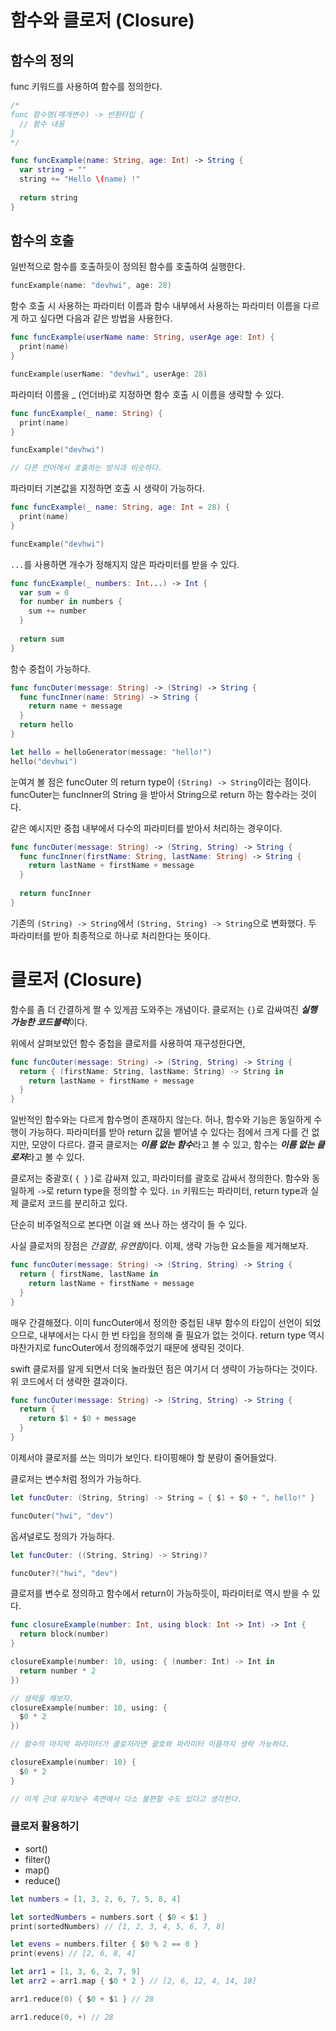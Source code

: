 # 함수와 클로저 (Closure)

## 함수의 정의

func 키워드를 사용하여 함수를 정의한다.

```swift
/*
func 함수명(매개변수) -> 반환타입 {
  // 함수 내용
}
*/

func funcExample(name: String, age: Int) -> String {
  var string = ""
  string += "Hello \(name) !"
  
  return string
}
```

## 함수의 호출

일반적으로 함수를 호출하듯이 정의된 함수를 호출하여 실행한다.

```swift
funcExample(name: "devhwi", age: 28)
```

함수 호출 시 사용하는 파라미터 이름과 함수 내부에서 사용하는 파라미터 이름을 다르게 하고 싶다면 다음과 같은 방법을 사용한다.

```swift
func funcExample(userName name: String, userAge age: Int) {
  print(name)
}

funcExample(userName: "devhwi", userAge: 28)
```

파라미터 이름을 _ (언더바)로 지정하면 함수 호출 시 이름을 생략할 수 있다.

```swift
func funcExample(_ name: String) {
  print(name)
}

funcExample("devhwi")

// 다른 언어에서 호출하는 방식과 비슷하다.
```

파라미터 기본값을 지정하면 호출 시 생략이 가능하다.

```swift
func funcExample(_ name: String, age: Int = 28) {
  print(name)
}

funcExample("devhwi")
```

```...```를 사용하면 개수가 정해지지 않은 파라미터를 받을 수 있다.

```swift
func funcExample(_ numbers: Int...) -> Int {
  var sum = 0
  for number in numbers {
    sum += number
  }
  
  return sum
}
```

함수 중첩이 가능하다.

```swift
func funcOuter(message: String) -> (String) -> String {
  func funcInner(name: String) -> String {
    return name + message
  }
  return hello
}

let hello = helloGenerator(message: "hello!")
hello("devhwi")
```

눈여겨 볼 점은 funcOuter 의 return type이 ```(String) -> String```이라는 점이다. funcOuter는 funcInner의 String 을 받아서 String으로 return 하는 함수라는 것이다.

같은 예시지만 중첩 내부에서 다수의 파라미터를 받아서 처리하는 경우이다.

```swift
func funcOuter(message: String) -> (String, String) -> String {
  func funcInner(firstName: String, lastName: String) -> String {
    return lastName + firstName + message
  }
  
  return funcInner
}
```

기존의 ```(String) -> String```에서 ```(String, String) -> String```으로 변화했다. 두 파라미터를 받아 최종적으로 하나로 처리한다는 뜻이다.


# 클로저 (Closure)

함수를 좀 더 간결하게 짤 수 있게끔 도와주는 개념이다. 클로저는 ```{}```로 감싸여진 ***실행 가능한 코드블럭***이다.

위에서 살펴보았던 함수 중첩을 클로저를 사용하여 재구성한다면,

```swift
func funcOuter(message: String) -> (String, String) -> String {
  return { (firstName: String, lastName: String) -> String in
    return lastName + firstName + message
  }
}
```

일반적인 함수와는 다르게 함수명이 존재하지 않는다. 허나, 함수와 기능은 동일하게 수행이 가능하다. 파라미터를 받아 return 값을 뱉어낼 수 있다는 점에서 크게 다를 건 없지만, 모양이 다르다. 결국 클로저는 ***이름 없는 함수***라고 볼 수 있고, 함수는 ***이름 없는 클로저***라고 볼 수 있다.

클로저는 중괄호( ```{ }``` )로 감싸져 있고, 파라미터를 괄호로 감싸서 정의한다. 함수와 동일하게 ```->```로 return type을 정의할 수 있다. ```in``` 키워드는 파라미터, return type과 실제 클로저 코드를 분리하고 있다.

단순히 비주얼적으로 본다면 이걸 왜 쓰나 하는 생각이 들 수 있다.

사실 클로저의 장점은 *간결함*, *유연함*이다. 이제, 생략 가능한 요소들을 제거해보자.

```swift
func funcOuter(message: String) -> (String, String) -> String {
  return { firstName, lastName in
    return lastName + firstName + message
  }
}
```

매우 간결해졌다. 이미 funcOuter에서 정의한 중첩된 내부 함수의 타입이 선언이 되었으므로, 내부에서는 다시 한 번 타입을 정의해 줄 필요가 없는 것이다. return type 역시 마찬가지로 funcOuter에서 정의해주었기 때문에 생략된 것이다.

swift 클로저를 알게 되면서 더욱 놀라웠던 점은 여기서 더 생략이 가능하다는 것이다. 위 코드에서 더 생략한 결과이다.

```swift
func funcOuter(message: String) -> (String, String) -> String {
  return {
    return $1 + $0 + message
  }
}
```

이제서야 클로저를 쓰는 의미가 보인다. 타이핑해야 할 분량이 줄어들었다.

클로저는 변수처럼 정의가 가능하다.

```swift
let funcOuter: (String, String) -> String = { $1 + $0 + ", hello!" }

funcOuter("hwi", "dev")
```

옵셔널로도 정의가 가능하다.

```swift
let funcOuter: ((String, String) -> String)?

funcOuter?("hwi", "dev")
```

클로저를 변수로 정의하고 함수에서 return이 가능하듯이, 파라미터로 역시 받을 수 있다.

```swift
func closureExample(number: Int, using block: Int -> Int) -> Int {
  return block(number)
}

closureExample(number: 10, using: { (number: Int) -> Int in
  return number * 2
})

// 생략을 해보자.
closureExample(number: 10, using: {
  $0 * 2
})

// 함수의 마지막 파라미터가 클로저라면 괄호와 파라미터 이름까지 생략 가능하다.

closureExample(number: 10) {
  $0 * 2
}

// 이게 근데 유지보수 측면에서 다소 불편할 수도 있다고 생각한다.
```

### 클로저 활용하기

* sort()
* filter()
* map()
* reduce()

```swift
let numbers = [1, 3, 2, 6, 7, 5, 8, 4]

let sortedNumbers = numbers.sort { $0 < $1 }
print(sortedNumbers) // [1, 2, 3, 4, 5, 6, 7, 8]

let evens = numbers.filter { $0 % 2 == 0 }
print(evens) // [2, 6, 8, 4]

let arr1 = [1, 3, 6, 2, 7, 9]
let arr2 = arr1.map { $0 * 2 } // [2, 6, 12, 4, 14, 18]

arr1.reduce(0) { $0 + $1 } // 28

arr1.reduce(0, +) // 28
```
